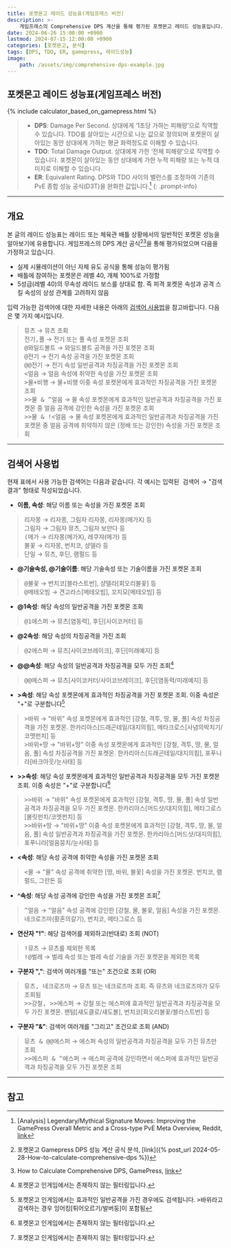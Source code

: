 ```yaml
---
title: 포켓몬고 레이드 성능표(게임프레스 버전)
description: >-
    게임프레스의 Comprehensive DPS 계산을 통해 평가된 포켓몬고 레이드 성능표입니다.
date: 2024-06-26 15:00:00 +0900
lastmod: 2024-07-15 12:00:00 +0900
categories: [포켓몬고, 분석]
tags: [DPS, TDO, ER, gamepress, 레이드성능]
image:
    path: /assets/img/comprehensive-dps-example.jpg
---
```


## 포켓몬고 레이드 성능표(게임프레스 버전)

{% include calculator_based_on_gamepress.html %}

> - **DPS**: Damage Per Second. 상대에게 ‘1초당 가하는 피해량’으로 직역할 수 있습니다. TDO를 살아있는 시간으로 나눈 값으로 정의되며 포켓몬이 살아있는 동안 상대에게 가하는 평균 화력정도로 이해할 수 있습니다.
> - **TDO**: Total Damage Output. 상대에게 가한 ‘전체 피해량’으로 직역할 수 있습니다. 포켓몬이 살아있는 동안 상대에게 가한 누적 피해량 또는 누적 대미지로 이해할 수 있습니다.
> - **ER**: Equivalent Rating. DPS와 TDO 사이의 밸런스를 조정하여 기존의 PvE 종합 성능 공식(D3T)을 완화한 값입니다.[^equivalent-rating]
{: .prompt-info}

---

## 개요

본 글의 레이드 성능표는 레이드 또는 체육관 배틀 상황에서의 일반적인 포켓몬 성능을 알아보기에 유용합니다. 게임프레스의 DPS 계산 공식[^analysis][^original]을 통해 평가되었으며 다음을 가정하고 있습니다.
- 실제 시뮬레이션이 아닌 자체 유도 공식을 통해 성능이 평가됨
- 배틀에 참여하는 포켓몬은 레벨 40, 개체 100%로 가정함
- 5성급(레벨 40)의 무속성 레이드 보스를 상대로 함. 즉 피격 포켓몬 속성과 공격 스킬 속성의 상성 관계를 고려하지 않음

입력 가능한 검색어에 대한 자세한 내용은 아래의 [검색어 사용법](#검색어-사용법)을 참고바랍니다. 다음은 몇 가지 예시입니다.

> <kbd>뮤츠</kbd> &rarr; 뮤츠 조회\
> <kbd>전기,풀</kbd> &rarr; 전기 또는 풀 속성 포켓몬 조회\
> <kbd>@와일드볼트</kbd> &rarr; 와일드볼트 공격을 가진 포켓몬 조회\
> <kbd>@전기</kbd> &rarr; 전기 속성 공격을 가진 포켓몬 조회\
> <kbd>@@전기</kbd> &rarr; 전기 속성 일반공격과 차징공격을 가진 포켓몬 조회\
> <kbd><얼음</kbd> &rarr; 얼음 속성에 취약한 속성을 가진 포켓몬 조회\
> <kbd>>물+비행</kbd> &rarr; 물+비행 이중 속성 포켓몬에게 효과적인 차징공격을 가진 포켓몬 조회\
> <kbd>>>물 & ^얼음</kbd> &rarr; 물 속성 포켓몬에게 효과적인 일반공격과 차징공격을 가진 포켓몬 중 얼음 공격에 강인한 속성을 가진 포켓몬 조회\
> <kbd>>>물 & !<얼음</kbd> &rarr; 물 속성 포켓몬에게 효과적인 일반공격과 차징공격을 가진 포켓몬 중 얼음 공격에 취약하지 않은 (정배 또는 강인한) 속성을 가진 포켓몬 조회

---

## 검색어 사용법

현재 표에서 사용 가능한 검색어는 다음과 같습니다. 각 예시는 <kbd>입력된 검색어</kbd> &rarr; "검색결과" 형태로 작성되었습니다.

- **이름, 속성**: 해당 이름 또는 속성을 가진 포켓몬 조회

> <kbd>리자몽</kbd> &rarr; 리자몽, 그림자 리자몽, 리자몽(메가X) 등\
> <kbd>그림자</kbd> &rarr; 그림자 뮤츠, 그림자 보만다 등\
> <kbd>(메가</kbd> &rarr; 리자몽(메가X), 레쿠쟈(메가) 등\
> <kbd>불꽃</kbd> &rarr; 리자몽, 번치코, 샹델라 등\
> <kbd>단일</kbd> &rarr; 뮤츠, 후딘, 램펄드 등

- **@기술속성, @기술이름**: 해당 기술속성 또는 기술이름을 가진 포켓몬 조회

> <kbd>@불꽃</kbd> &rarr; 번치코[블라스트번], 샹델라[회오리불꽃] 등\
> <kbd>@메테오빔</kbd> &rarr; 견고라스[메테오빔], 꼬지모[메테오빔] 등

- **@1속성**: 해당 속성의 일반공격을 가진 포켓몬 조회

> <kbd>@1에스퍼</kbd> &rarr; 뮤츠[염동력], 후딘[사이코커터] 등

- **@2속성**: 해당 속성의 차징공격을 가진 조회

> <kbd>@2에스퍼</kbd> &rarr; 뮤츠[사이코브레이크], 후딘[미래예지] 등

- **@@속성**: 해당 속성의 일반공격과 차징공격을 모두 가진 조회[^exclusive-filter]

> <kbd>@@에스퍼</kbd> &rarr; 뮤츠[사이코커터/사이코브레이크], 후딘[염동력/미래예지] 등

- **>속성**: 해당 속성 포켓몬에게 효과적인 차징공격을 가진 포켓몬 조회. 이중 속성은 "+"로 구분합니다[^effectiveness]

> <kbd>>바위</kbd> &rarr; "바위" 속성 포켓몬에게 효과적인 [강철, 격투, 땅, 물, 풀] 속성 차징공격을 가진 포켓몬. 한카리아스[드래곤테일/대지의힘], 메타크로스[사념의박치기/코멧펀치] 등\
> <kbd>>바위+땅</kbd> &rarr; "바위+땅" 이중 속성 포켓몬에게 효과적인 [강철, 격투, 땅, 물, 얼음, 풀] 속성 차징공격을 가진 포켓몬. 한카리아스[드래곤테일/대지의힘], 포푸니라[바크아웃/눈사태] 등

- **>\>속성**: 해당 속성 포켓몬에게 효과적인 일반공격과 차징공격을 모두 가진 포켓몬 조회. 이중 속성은 "+"로 구분합니다[^exclusive-filter]

> <kbd>>>바위</kbd> &rarr; "바위" 속성 포켓몬에게 효과적인 [강철, 격투, 땅, 물, 풀] 속성 일반공격과 차징공격을 모두 가진 포켓몬. 한카리아스[머드샷/대지의힘], 메타그로스[불릿펀치/코멧펀치] 등\
> <kbd>>>바위+땅</kbd> &rarr; "바위+땅" 이중 속성 포켓몬에게 효과적인 [강철, 격투, 땅, 물, 얼음, 풀] 속성 일반공격과 차징공격을 가진 포켓몬. 한카리아스[머드샷/대지의힘], 포푸니라[얼음뭉치/눈사태] 등

- **<속성**: 해당 속성 공격에 취약한 속성을 가진 포켓몬 조회

> <kbd><물</kbd> &rarr; "물" 속성 공격에 취약한 [땅, 바위, 불꽃] 속성을 가진 포켓몬. 번치코, 램펄드, 그란돈 등

- **^속성**: 해당 속성 공격에 강인한 속성을 가진 포켓몬 조회[^exclusive-filter]

> <kbd>^얼음</kbd> &rarr; "얼음" 속성 공격에 강인한 [강철, 물, 불꽃, 얼음] 속성을 가진 포켓몬. 네크로즈마(황혼의갈기), 번치코, 메타그로스 등

- **연산자 "!"**: 해당 검색어를 제외하고(반대로) 조회 (NOT)

> <kbd>!뮤츠</kbd> &rarr; 뮤츠를 제외한 목록\
> <kbd>!@벌레</kbd> &rarr; 벌레 속성 또는 벌레 속성 기술을 가진 포켓몬을 제외한 목록

- **구분자 ","**: 검색어 여러개를 "또는" 조건으로 조회 (OR)

> <kbd>뮤츠, 네크로즈마</kbd> &rarr; 뮤츠 또는 네크로즈마 조회. 즉 뮤츠와 네크로즈마가 모두 조회됨\
> <kbd>>>강철, >>에스퍼</kbd> &rarr; 강철 또는 에스퍼에 효과적인 일반공격과 차징공격을 모두 가진 포켓몬. 팬텀[섀도클로/섀도볼], 번치코[회오리불꽃/블라스트번] 등

- **구분자 "&"**: 검색어 여러개를 "그리고" 조건으로 조회 (AND)

> <kbd>뮤츠 & @@에스퍼</kbd> &rarr; 에스퍼 속성의 일반공격과 차징공격을 모두 가진 뮤츠만 조회\
> <kbd>>>에스퍼 & ^에스퍼</kbd> &rarr; 에스퍼 공격에 강인하면서 에스퍼에 효과적인 일반공격과 차징공격을 모두 가진 포켓몬 조회

---

## 참고

[^equivalent-rating]: [Analysis] Legendary/Mythical Signature Moves: Improving the GamePress Overall Metric and a Cross-type PvE Meta Overview, Reddit, [link](https://www.reddit.com/r/TheSilphRoad/comments/z3xuzc/analysis_legendarymythical_signature_moves/?utm_source=share&utm_medium=web3x&utm_name=web3xcss&utm_term=1&utm_content=share_button)
[^analysis]: 포켓몬고 Gamepress DPS 성능 계산 공식 분석, [link]({% post_url 2024-05-28-How-to-calculate-comprehensive-dps %})
[^original]: How to Calculate Comprehensive DPS, GamePress, [link](https://gamepress.gg/pokemongo/how-calculate-comprehensive-dps)
[^exclusive-filter]: 포켓몬고 인게임에서는 존재하지 않는 필터링입니다.
[^effectiveness]: 포켓몬고 인게임에서는 효과적인 일반공격을 가진 경우에도 검색됩니다. <kbd>>바위</kbd>라고 검색하는 경우 잉어킹[튀어오르기/발버둥]이 포함됨